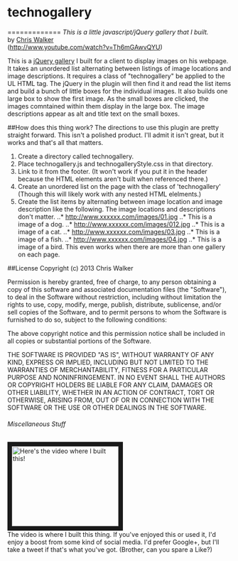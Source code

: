 # technogallery
=============
_This is a little javascript/jQuery gallery that I built._<br/>
by <a href='https://plus.google.com/104536213394512642005?rel=author'>Chris Walker</a><br/>
(http://www.youtube.com/watch?v=Th6mGAwvQYU)<br/>

This is a <a href='http://www.youtube.com/watch?v=Th6mGAwvQYU' target='_blank'>jQuery gallery</a> I built for a client to display images on his webpage. It takes an unordered list alternating between listings of image locations and image descriptions. It requires a class of "technogallery" be applied to the UL HTML tag. The jQuery in the plugin will then find it and read the list items and build a bunch of little boxes for the individual images. It also builds one large box to show the first image. As the small boxes are clicked, the images comntained within them display in the large box. The image descriptions appear as alt and title text on the small boxes.

##How does this thing work?
The directions to use this plugin are pretty straight forward. This isn't a polished product. I'll admit it isn't great, but it works and that's all that matters.

1. Create a directory called technogallery.
2. Place technogallery.js and technogalleryStyle.css in that directory.
3. Link to it from the footer. (It won't work if you put it in the header because the HTML elements aren't built when referenced there.)
4. Create an unordered list on the page with the class of 'technogallery' (Though this will likely work with any nested HTML elelments.)
5. Create the list items by alternating between image location and image description like the following. The image locations and descriptions don't matter.
..* http://www.xxxxxx.com/images/01.jpg
..* This is a image of a dog.
..* http://www.xxxxxx.com/images/012.jpg
..* This is a image of a cat.
..* http://www.xxxxxx.com/images/03.jpg
..* This is a image of a fish.
..* http://www.xxxxxx.com/images/04.jpg
..* This is a image of a bird.
This even works when there are more than one gallery on each page.

##License
Copyright (c) 2013 Chris Walker

Permission is hereby granted, free of charge, to any person obtaining a copy
of this software and associated documentation files (the "Software"), to deal
in the Software without restriction, including without limitation the rights
to use, copy, modify, merge, publish, distribute, sublicense, and/or sell
copies of the Software, and to permit persons to whom the Software is
furnished to do so, subject to the following conditions:

The above copyright notice and this permission notice shall be included in
all copies or substantial portions of the Software.

THE SOFTWARE IS PROVIDED "AS IS", WITHOUT WARRANTY OF ANY KIND, EXPRESS OR
IMPLIED, INCLUDING BUT NOT LIMITED TO THE WARRANTIES OF MERCHANTABILITY,
FITNESS FOR A PARTICULAR PURPOSE AND NONINFRINGEMENT. IN NO EVENT SHALL THE
AUTHORS OR COPYRIGHT HOLDERS BE LIABLE FOR ANY CLAIM, DAMAGES OR OTHER
LIABILITY, WHETHER IN AN ACTION OF CONTRACT, TORT OR OTHERWISE, ARISING FROM,
OUT OF OR IN CONNECTION WITH THE SOFTWARE OR THE USE OR OTHER DEALINGS IN
THE SOFTWARE.

###### Miscellaneous Stuff
<a href="http://www.youtube.com/watch?feature=player_embedded&v=Th6mGAwvQYU" target="_blank"><img src="http://img.youtube.com/vi/Th6mGAwvQYU/0.jpg" 
alt="Here's the video where I built this!" width="240" height="180" border="10" /></a><br/>
The video is where I built this thing. If you've enjoyed this or used it, I'd enjoy a boost from some kind of social media. I'd prefer Google+, but I'll take a tweet if that's what you've got. (Brother, can you spare a Like?)